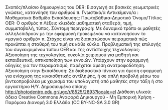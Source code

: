 Σκοπός/πλαίσιο δημιουργίας του OER: Εισαγωγή σε βασικές γεωμετρικές γνώσεις, κατανόηση του αριθμού π.
Γνωστικό/ά Αντικείμενο/α : Μαθηματικά 
Βαθμίδα Εκπαίδευσης: Πρωτοβάθμια-Δημοτικό
Όνομα/Τίτλος OER: Ο αριθμός π
Λέξεις κλειδιά:  μαθηματική σταθερά, τιμή, συμμεταβολή, τύπος.
Σύντομη περιγραφή:
 Με δυναμικό τρόπο οι μαθητές αλληλεπιδρούν με την εφαρμογή προκειμένου να κατανοήσουν το «μαγικό αριθμό» π. Στόχος είναι να διαπιστώσουν πειραματικά πώς προκύπτει η σταθερή του τιμή σε κάθε κύκλο.
Προβληματική της επιλογής του συγκεκριμένου τύπου OER και της αντίστοιχης τεχνολογίας: 
Αξιοποίηση της τεχνολογίας, ευκολία χειρισμού για μαθητή και εκπαιδευτικό, οπτικοποίηση των εννοιών. Υπάρχουν στην εφαρμογή οδηγίες για  τον πειραματισμό,  παρέχεται άμεση ανατροφοδότηση.
Αξιοποίηση στην Εκπαίδευση: 
Σε διαδραστικό πίνακα για άμεση εφαρμογή για ενίσχυση της κιναισθητικής αντίληψης, ή σε απλή προβολή μέσω του βιντεοπροβολέα με χειρισμό του υπολογιστή από μαθητές  στην τάξη ή στο εργαστήριο Η/Υ.
Δημοσιευμένο επίσης: http://photodentro.edu.gr/ugc/r/8525/2893?locale=el
Διάθεση  υλικού: άδεια Creative Commons Αναφορά Δημιουργού - Μη Εμπορική Χρήση - Παρόμοια Διανομή 3.0 Ελλάδα (CC BY-NC-SA 3.0 GR)
